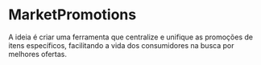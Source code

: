 # MarketPromotions
A ideia é criar uma ferramenta que centralize e unifique as promoções de itens específicos, facilitando a vida dos consumidores na busca por melhores ofertas.
